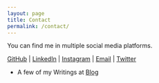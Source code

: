 ```yaml
---
layout: page
title: Contact
permalink: /contact/
---
```


You can find me in multiple social media platforms.

[GitHub](https://github.com/tejakummarikuntla/) | [LinkedIn](https://www.linkedin.com/in/tejakummarikuntla/) | [Instagram](https://www.instagram.com/tejakummarikuntla) | [Email](mailto:teja.kummarikuntla@gmail.com) | [Twitter](https://www.twitter.com/crossmux)

- A few of my Writings at [Blog](https://tejakummarikuntla.github.io/blog)